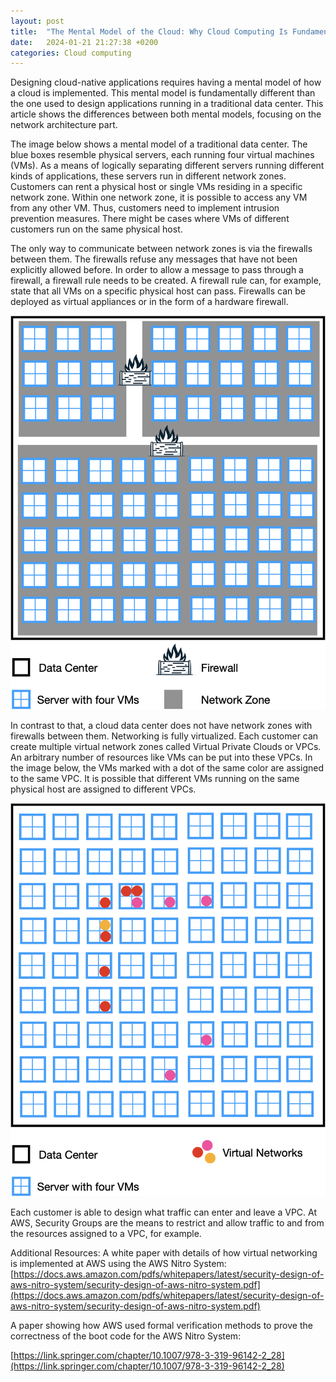 ```yaml
---
layout: post
title:  "The Mental Model of the Cloud: Why Cloud Computing Is Fundamentally Different Than Traditional Data Centers"
date:   2024-01-21 21:27:38 +0200
categories: Cloud computing
---
```

Designing cloud-native applications requires having a mental model of how a cloud is implemented. This mental model is fundamentally different than the one used to design applications running in a traditional data center. This article shows the differences between both mental models, focusing on the network architecture part.

The image below shows a mental model of a traditional data center. The blue boxes resemble physical servers, each running four virtual machines (VMs). As a means of logically separating different servers running different kinds of applications, these servers run in different network zones. Customers can rent a physical host or single VMs residing in a specific network zone. Within one network zone, it is possible to access any VM from any other VM. Thus, customers need to implement intrusion prevention measures. There might be cases where VMs of different customers run on the same physical host.

The only way to communicate between network zones is via the firewalls between them. The firewalls refuse any messages that have not been explicitly allowed before. In order to allow a message to pass through a firewall, a firewall rule needs to be created. A firewall rule can, for example, state that all VMs on a specific physical host can pass. Firewalls can be deployed as virtual appliances or in the form of a hardware firewall.

![data center mental model](/docs/assets/images/datacenter.png)

In contrast to that, a cloud data center does not have network zones with firewalls between them. Networking is fully virtualized. Each customer can create multiple virtual network zones called Virtual Private Clouds or VPCs. An arbitrary number of resources like VMs can be put into these VPCs. In the image below, the VMs marked with a dot of the same color are assigned to the same VPC. It is possible that different VMs running on the same physical host are assigned to different VPCs.

![cloud mental model](/docs/assets/images/cloud.png)

Each customer is able to design what traffic can enter and leave a VPC. At AWS, Security Groups are the means to restrict and allow traffic to and from the resources assigned to a VPC, for example.

Additional Resources:
A white paper with details of how virtual networking is implemented at AWS using the AWS Nitro System:
[https://docs.aws.amazon.com/pdfs/whitepapers/latest/security-design-of-aws-nitro-system/security-design-of-aws-nitro-system.pdf](https://docs.aws.amazon.com/pdfs/whitepapers/latest/security-design-of-aws-nitro-system/security-design-of-aws-nitro-system.pdf)

A paper showing how AWS used formal verification methods to prove the correctness of the boot code for the AWS Nitro System:

[https://link.springer.com/chapter/10.1007/978-3-319-96142-2_28](https://link.springer.com/chapter/10.1007/978-3-319-96142-2_28)